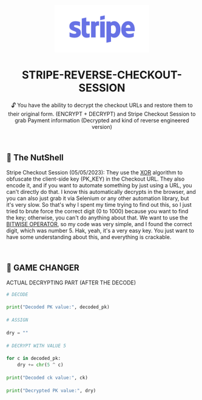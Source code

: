<div align="center">
   <a href="https://stripe.com">
  <img src="/assets/stripe.svg" width="250" height="125" alt="stripe">
</a>


# STRIPE-REVERSE-CHECKOUT-SESSION

🔓 You have the ability to decrypt the checkout URLs and restore them to their original form. (ENCRYPT + DECRYPT) and Stripe Checkout Session to grab Payment information (Decrypted and kind of reverse engineered version)
</div>

<br>

## 🧾 The NutShell

Stripe Checkout Session (05/05/2023): They use the [XOR](https://en.wikipedia.org/wiki/XOR_cipher) algorithm to obfuscate the client-side key (PK_KEY) in the Checkout URL. They also encode it, and if you want to automate something by just using a URL, you can't directly do that. I know this automatically decrypts in the browser, and you can also just grab it via Selenium or any other automation library, but it's very slow. So that's why I spent my time trying to find out this, so I just tried to brute force the correct digit (0 to 1000) because you want to find the key; otherwise, you can't do anything about that. We want to use the [BITWISE OPERATOR](https://en.wikipedia.org/wiki/Bitwise_operation#XOR), so my code was very simple, and I found the correct digit, which was number 5. Hak, yeah, it's a very easy key. You just want to have some understanding about this, and everything is crackable.

<br>

## 🔑 GAME CHANGER 

ACTUAL DECRYPTING PART (AFTER THE DECODE)

```Python
# DECODE

print("Decoded PK value:", decoded_pk)

# ASSIGN

dry = ""

# DECRYPT WITH VALUE 5

for c in decoded_pk:
    dry += chr(5 ^ c)

print("Decoded ck value:", ck)

print("Decrypted PK value:", dry)

```
